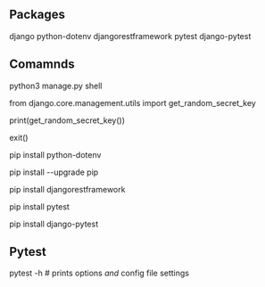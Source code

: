 ## Packages

django
python-dotenv
djangorestframework
pytest
django-pytest

## Comamnds

python3 manage.py shell

from django.core.management.utils import get_random_secret_key

print(get_random_secret_key())

exit()


pip install python-dotenv

pip install --upgrade pip


pip install djangorestframework

pip install pytest

pip install django-pytest


## Pytest

pytest -h # prints options _and_ config file settings